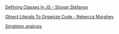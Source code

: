 [Defining Classes In JS - Stoyan Stefanov](http://www.phpied.com/3-ways-to-define-a-javascript-class/)

[Object Literals To Organize Code - Rebecca Murphey](http://rmurphey.com/blog/2009/10/15/using-objects-to-organize-your-code)

[Singleton analysis](https://www.ibm.com/developerworks/webservices/library/co-single/index.html)